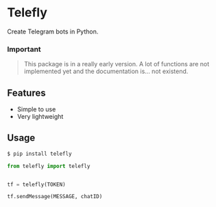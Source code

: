 # Telefly
Create Telegram bots in Python.


### Important
> This package is in a really early version. A lot of functions are not implemented yet and the documentation is... not existend.


## Features
- Simple to use
- Very lightweight

## Usage

```bash
$ pip install telefly
```

```python
from telefly import telefly


tf = telefly(TOKEN)

tf.sendMessage(MESSAGE, chatID)

```
